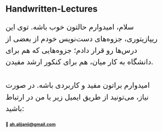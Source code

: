 # Handwritten-Lectures
<p style="font-size:24px; line-height:1.6;">
سلام، امیدوارم حالتون خوب باشه. 
توی این ریپازیتوری، جزوه‌های دست‌نویس خودم از بعضی از درس‌ها رو قرار دادم؛  
جزوه‌هایی که هم برای دانشگاه به کار میان، هم برای کنکور ارشد مفیدن.  
<br><br>
امیدوارم براتون مفید و کاربردی باشه.
در صورت نیاز، می‌تونید از طریق ایمیل زیر با من در ارتباط باشید:
</p>

📧 <b>ah.alijanii@gmail.com</b>
